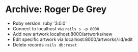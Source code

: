 # Archive: Roger De Grey

* Ruby version: ruby '3.0.0'
* Connect to localhost via `rails s -p 8000` 
* Add new artwork localhost:8000/artworks/new
* Edit specific artwork via localhost:8000/artworks/:id/edit
* Delete records `rails db:reset`